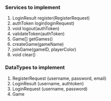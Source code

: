 ### Services to implement
1. LoginResult register(RegisterRequest)
2. authToken login(loginRequest)
3. void logout(authToken)
4. validateToken(authToken)
5. Game[] getGames()
6. createGame(gameName)
7. joinGame(gameID, playerColor)
7. void clear()

### DataTypes to implement
1. RegisterRequest (username, password, email)
2. LoginResult (username, authtoken)
2. LoginRequest (username, password)
3. Game